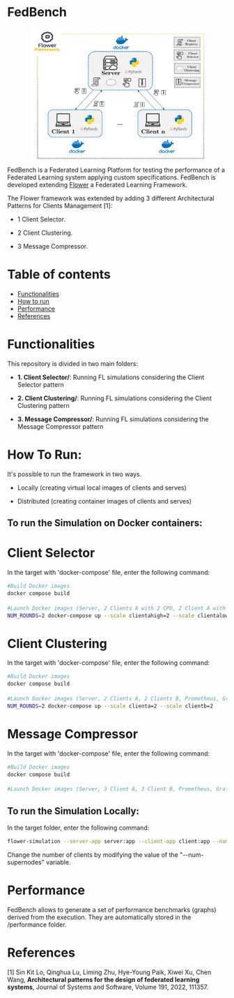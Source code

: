 # FedBench

<p align="center">
<img src="img/ArchitectureEval.png" width="400px" height="300px"/>
</p>

FedBench is a Federated Learning Platform for testing the performance of a Federated Learning system applying custom specifications.
FedBench is developed extending [Flower](https://github.com/adap/flower) a Federated Learning Framework. 

The Flower framework was extended by adding 3 different Architectural Patterns for Clients Management [1]:

- 1 Client Selector.

- 2 Client Clustering.

- 3 Message Compressor.

# Table of contents
<!--ts-->
   * [Functionalities](#functionalities)
   * [How to run](#how-to-run)
   * [Performance](#performance)
   * [References](#references)
   
# Functionalities

This repository is divided in two main folders:

- __1. Client Selector/__: Running FL simulations considering the Client Selector pattern

- __2. Client Clustering/__: Running FL simulations considering the Client Clustering pattern

- __3. Message Compressor/__: Running FL simulations considering the Message Compressor pattern

# How To Run:

It's possible to run the framework in two ways. 

- Locally (creating virtual local images of clients and serves)

- Distributed (creating container images of clients and serves)

## To run the Simulation on Docker containers:

# Client Selector

In the target with 'docker-compose' file, enter the following command:

```bash
#Build Docker images
docker compose build

#Launch Docker images (Server, 2 Clients A with 2 CPU, 2 Client A with 1 CPU, Prometheus, Grafana)
NUM_ROUNDS=2 docker-compose up --scale clientahigh=2 --scale clientalow=2
```

# Client Clustering

In the target with 'docker-compose' file, enter the following command:

```bash
#Build Docker images
docker compose build

#Launch Docker images (Server, 2 Clients A, 2 Clients B, Prometheus, Grafana)
NUM_ROUNDS=2 docker-compose up --scale clienta=2 --scale clientb=2
```

# Message Compressor

In the target with 'docker-compose' file, enter the following command:

```bash
#Build Docker images
docker compose build

#Launch Docker images (Server, 3 Client A, 3 Client B, Prometheus, Grafana)

```

## To run the Simulation Locally:

In the target folder, enter the following command:

```bash
flower-simulation --server-app server:app --client-app client:app --num-supernodes 2 
```

Change the number of clients by modifying the value of the "--num-supernodes" variable.

# Performance

FedBench allows to generate a set of performance benchmarks (graphs) derived from the execution.
They are automatically stored in the /performance folder.

# References

[1] Sin Kit Lo, Qinghua Lu, Liming Zhu, Hye-Young Paik, Xiwei Xu, Chen Wang,
**Architectural patterns for the design of federated learning systems**,
Journal of Systems and Software, Volume 191, 2022, 111357.
